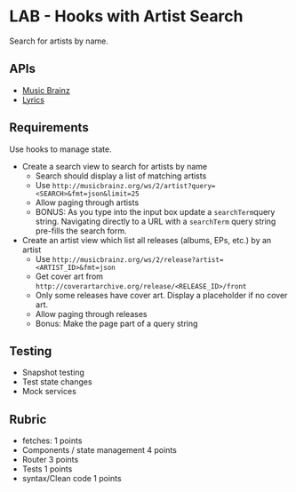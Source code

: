 # LAB - Hooks with Artist Search

Search for artists by name.

## APIs

* [Music Brainz](https://musicbrainz.org/doc/Development/XML_Web_Service/Version_2)
* [Lyrics](https://lyricsovh.docs.apiary.io/#reference/0/lyrics-of-a-song/search)

## Requirements

Use hooks to manage state.

* Create a search view to search for artists by name
  * Search should display a list of matching artists
  * Use `http://musicbrainz.org/ws/2/artist?query=<SEARCH>&fmt=json&limit=25`
  * Allow paging through artists
  * BONUS: As you type into the input box update a `searchTerm`query string.
    Navigating directly to a URL with a `searchTerm` query string pre-fills
    the search form.
* Create an artist view which list all releases (albums, EPs, etc.) by an artist
  * Use `http://musicbrainz.org/ws/2/release?artist=<ARTIST_ID>&fmt=json`
  * Get cover art from `http://coverartarchive.org/release/<RELEASE_ID>/front`
  * Only some releases have cover art. Display a placeholder if no cover art.
  * Allow paging through releases
  * Bonus: Make the page part of a query string

## Testing

* Snapshot testing
* Test state changes
* Mock services

## Rubric

* fetches: 1 points
* Components / state management 4 points
* Router 3 points
* Tests 1 points
* syntax/Clean code 1 points
